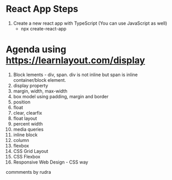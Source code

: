 # React App Steps
1. Create a new react app with TypeScript (You can use JavaScript as well)
    - npx create-react-app 



# Agenda using https://learnlayout.com/display

1. Block lements - div, span. div is not inline but span is inline container/block element.
2. display property
3. margin, width, max-width
4. box model using padding, margin and border
5. position
6. float
7. clear, clearfix
8. float layout
9. percent width
10. media queries
11. inline block
12. column
13. flexbox
14. CSS Grid Layout
15. CSS Flexbox
16. Responsive Web Design - CSS way
 
commments by rudra

